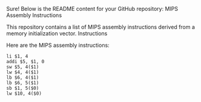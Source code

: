 Sure! Below is the README content for your GitHub repository:
MIPS Assembly Instructions

This repository contains a list of MIPS assembly instructions derived from a memory initialization vector.
Instructions

Here are the MIPS assembly instructions:

    li $1, 4
    addi $5, $1, 0
    sw $5, 4($1)
    lw $4, 4($1)
    lb $6, 4($1)
    lb $6, 5($1)
    sb $1, 5($0)
    lw $10, 4($0)
